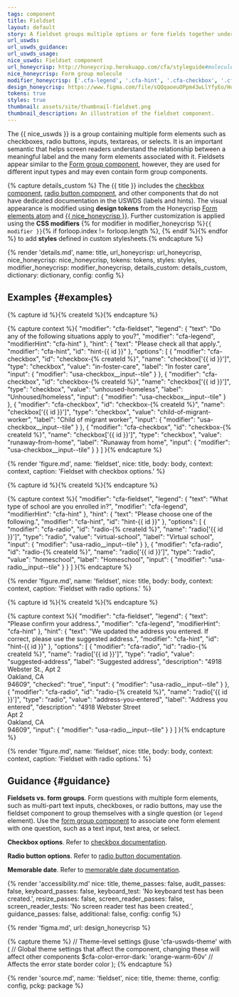 ```yaml
---
tags: component
title: Fieldset
layout: default
story: A fieldset groups multiple options or form fields together under one question.
url_uswds:
url_uswds_guidance:
url_uswds_usage:
nice_uswds: Fieldset component
url_honeycrisp: http://honeycrisp.herokuapp.com/cfa/styleguide#molecules-form_group
nice_honeycrisp: Form group molecule
modifier_honeycrisp: ['.cfa-legend', '.cfa-hint', '.cfa-checkbox', '.cfa-radio']
design_honeycrisp: https://www.figma.com/file/sQQqaoeuOPpm43wLlYfyEo/Honeycrisp-Design-System?type=design&node-id=7110-1174&mode=design
tokens: true
styles: true
thumbnail: assets/site/thumbnail-fieldset.png
thumbnail_description: An illustration of the fieldset component.
---
```


<!-- INTRO -->

The {{ nice_uswds }} is a group containing multiple form elements such as checkboxes, radio buttons, inputs, textareas, or selects. It is an important semantic that helps screen readers understand the relationship between a meaningful label and the many form elements associated with it. Fieldsets appear similar to the <a href="{{ config.baseUrl }}components/form-group">Form group component</a>, however, they are used for different input types and may even contain form group components.

<!-- DETAILS -->

{% capture details_custom %}
The {{ title }} includes the <a href="{{ config.baseUrl }}components/checkbox/">checkbox component</a>, <a href="{{ config.baseUrl }}/components/radio-button/">radio button component</a>, and other components that do not have dedicated documentation in the USWDS (labels and hints). The visual appearance is modified using <b>design tokens</b> from the Honeycrisp <a href="http://honeycrisp.herokuapp.com/cfa/styleguide#atoms-form_elements" target="_blank" rel="noopener nofollow" class="usa-link--external">Form elements atom</a> and <a href="http://honeycrisp.herokuapp.com/cfa/styleguide#molecules-form_group" target="_blank" rel="noopener nofollow" class="usa-link--external">{{ nice_honeycrisp }}</a>. Further customization is applied using the <b>CSS modifiers</b> {% for modifier in modifier_honeycrisp %}<code>{{ modifier }}</code>{% if forloop.index != forloop.length %}, {% endif %}{% endfor %} to add <b>styles</b> defined in custom stylesheets.{% endcapture %}

{% render 'details.md',
  name: title,
  url_honeycrisp: url_honeycrisp,
  nice_honeycrisp: nice_honeycrisp,
  tokens: tokens,
  styles: styles,
  modifier_honeycrisp: modifier_honeycrisp,
  details_custom: details_custom,
  dictionary: dictionary,
  config: config %}

<!-- EXAMPLES -->

## Examples {#examples}

{% capture id %}{% createId %}{% endcapture %}

{% capture context %}{
  "modifier": "cfa-fieldset",
  "legend": {
    "text": "Do any of the following situations apply to you?",
    "modifier": "cfa-legend",
    "modifierHint": "cfa-hint"
  },
  "hint": {
    "text": "Please check all that apply.",
    "modifier": "cfa-hint",
    "id": "hint-{{ id }}"
  },
  "options": [
    {
      "modifier": "cfa-checkbox",
      "id": "checkbox-{% createId %}",
      "name": "checkbox['{{ id }}']",
      "type": "checkbox",
      "value": "in-foster-care",
      "label": "In foster care",
      "input": {
        "modifier": "usa-checkbox__input--tile"
      }
    },
    {
      "modifier": "cfa-checkbox",
      "id": "checkbox-{% createId %}",
      "name": "checkbox['{{ id }}']",
      "type": "checkbox",
      "value": "unhoused-homeless",
      "label": "Unhoused/homeless",
      "input": {
        "modifier": "usa-checkbox__input--tile"
      }
    },
    {
      "modifier": "cfa-checkbox",
      "id": "checkbox-{% createId %}",
      "name": "checkbox['{{ id }}']",
      "type": "checkbox",
      "value": "child-of-migrant-worker",
      "label": "Child of migrant worker",
      "input": {
        "modifier": "usa-checkbox__input--tile"
      }
    },
    {
      "modifier": "cfa-checkbox",
      "id": "checkbox-{% createId %}",
      "name": "checkbox['{{ id }}']",
      "type": "checkbox",
      "value": "runaway-from-home",
      "label": "Runaway from home",
      "input": {
        "modifier": "usa-checkbox__input--tile"
      }
    }
  ]
}{% endcapture %}

{% render 'figure.md', name: 'fieldset', nice: title, body: body, context: context, caption: 'Fieldset with checkbox options.' %}

{% capture id %}{% createId %}{% endcapture %}

{% capture context %}{
  "modifier": "cfa-fieldset",
  "legend": {
    "text": "What type of school are you enrolled in?",
    "modifier": "cfa-legend",
    "modifierHint": "cfa-hint"
  },
  "hint": {
    "text": "Please choose one of the following.",
    "modifier": "cfa-hint",
    "id": "hint-{{ id }}"
  },
  "options": [
    {
      "modifier": "cfa-radio",
      "id": "radio-{% createId %}",
      "name": "radio['{{ id }}']",
      "type": "radio",
      "value": "virtual-school",
      "label": "Virtual school",
      "input": {
        "modifier": "usa-radio__input--tile"
      }
    },
    {
      "modifier": "cfa-radio",
      "id": "radio-{% createId %}",
      "name": "radio['{{ id }}']",
      "type": "radio",
      "value": "homeschool",
      "label": "Homeschool",
      "input": {
        "modifier": "usa-radio__input--tile"
      }
    }
  ]
}{% endcapture %}

{% render 'figure.md', name: 'fieldset', nice: title, body: body, context: context, caption: 'Fieldset with radio options.' %}

{% capture id %}{% createId %}{% endcapture %}

{% capture context %}{
  "modifier": "cfa-fieldset",
  "legend": {
    "text": "Please confirm your address.",
    "modifier": "cfa-legend",
    "modifierHint": "cfa-hint"
  },
  "hint": {
    "text": "We updated the address you entered. If correct, please use the suggested address.",
    "modifier": "cfa-hint",
    "id": "hint-{{ id }}"
  },
  "options": [
    {
      "modifier": "cfa-radio",
      "id": "radio-{% createId %}",
      "name": "radio['{{ id }}']",
      "type": "radio",
      "value": "suggested-address",
      "label": "Suggested address",
      "description": "4918 Webster St., Apt 2 <br> Oakland, CA <br> 94609",
      "checked": "true",
      "input": {
        "modifier": "usa-radio__input--tile"
      }
    },
    {
      "modifier": "cfa-radio",
      "id": "radio-{% createId %}",
      "name": "radio['{{ id }}']",
      "type": "radio",
      "value": "address-you-entered",
      "label": "Address you entered",
      "description": "4918 Webster Street <br> Apt 2 <br> Oakland, CA <br> 94609",
      "input": {
        "modifier": "usa-radio__input--tile"
      }
    }
  ]
}{% endcapture %}

{% render 'figure.md', name: 'fieldset', nice: title, body: body, context: context, caption: 'Fieldset with radio options.' %}

<!-- GUIDANCE -->

## Guidance {#guidance}

**Fieldsets vs. form groups**. Form questions with multiple form elements, such as multi-part text inputs, checkboxes, or radio buttons, may use the fieldset component to group themselves with a single question (or `legend` element). Use the <a href="{{ config.baseUrl }}components/form-group">form group component</a> to associate one form element with one question, such as a text input, text area, or select.

**Checkbox options**. Refer to <a href="{{ config.baseUrl }}components/checkbox/">checkbox documentation</a>.

**Radio button options**. Refer to <a href="{{ config.baseUrl }}components/radio-button/">radio button documentation</a>.

**Memorable date**. Refer to <a href="{{ config.baseUrl }}components/memorable-date">memorable date documentation</a>.

<!-- ACCESSIBILITY -->

{% render 'accessibility.md'
  nice: title,
  theme_passes: false,
  audit_passes: false,
  keyboard_passes: false,
  keyboard_test: 'No keyboard test has been created.',
  resize_passes: false,
  screen_reader_passes: false,
  screen_reader_tests: 'No screen reader test has been created.',
  guidance_passes: false,
  additional: false,
  config: config %}

<!-- DESIGN -->

{% render 'figma.md', url: design_honeycrisp %}

<!-- SOURCE -->

{% capture theme %}
// Theme-level settings
@use 'cfa-uswds-theme' with (
  // Global theme settings that affect the component, changing these will affect other components
  $cfa-color-error-dark: 'orange-warm-60v' // Affects the error state border color
);
{% endcapture %}

{% render 'source.md', name: 'fieldset', nice: title, theme: theme, config: config, pckg: package %}

